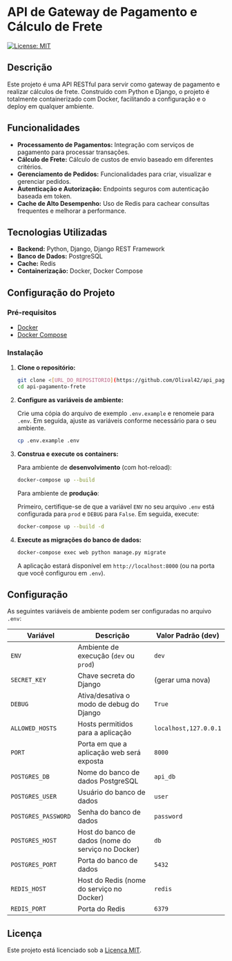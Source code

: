 # API de Gateway de Pagamento e Cálculo de Frete

[![License: MIT](https://img.shields.io/badge/License-MIT-yellow.svg)](https://opensource.org/licenses/MIT)

## Descrição

Este projeto é uma API RESTful para servir como gateway de pagamento e realizar cálculos de frete. Construído com Python e Django, o projeto é totalmente containerizado com Docker, facilitando a configuração e o deploy em qualquer ambiente.

## Funcionalidades

- **Processamento de Pagamentos:** Integração com serviços de pagamento para processar transações.
- **Cálculo de Frete:** Cálculo de custos de envio baseado em diferentes critérios.
- **Gerenciamento de Pedidos:** Funcionalidades para criar, visualizar e gerenciar pedidos.
- **Autenticação e Autorização:** Endpoints seguros com autenticação baseada em token.
- **Cache de Alto Desempenho:** Uso de Redis para cachear consultas frequentes e melhorar a performance.

## Tecnologias Utilizadas

- **Backend:** Python, Django, Django REST Framework
- **Banco de Dados:** PostgreSQL
- **Cache:** Redis
- **Containerização:** Docker, Docker Compose

## Configuração do Projeto

### Pré-requisitos

- [Docker](https://www.docker.com/get-started)
- [Docker Compose](https://docs.docker.com/compose/install/)

### Instalação

1.  **Clone o repositório:**

    ```bash
    git clone <[URL_DO_REPOSITORIO](https://github.com/Olival42/api_pagamento_frete.git)>
    cd api-pagamento-frete
    ```

2.  **Configure as variáveis de ambiente:**

    Crie uma cópia do arquivo de exemplo `.env.example` e renomeie para `.env`. Em seguida, ajuste as variáveis conforme necessário para o seu ambiente.

    ```bash
    cp .env.example .env
    ```

3.  **Construa e execute os containers:**

    Para ambiente de **desenvolvimento** (com hot-reload):

    ```bash
    docker-compose up --build
    ```

    Para ambiente de **produção**:

    Primeiro, certifique-se de que a variável `ENV` no seu arquivo `.env` está configurada para `prod` e `DEBUG` para `False`. Em seguida, execute:

    ```bash
    docker-compose up --build -d
    ```

4.  **Execute as migrações do banco de dados:**

    ```bash
    docker-compose exec web python manage.py migrate
    ```

    A aplicação estará disponível em `http://localhost:8000` (ou na porta que você configurou em `.env`).

## Configuração

As seguintes variáveis de ambiente podem ser configuradas no arquivo `.env`:

| Variável          | Descrição                                               | Valor Padrão (dev)          |
| ----------------- | ------------------------------------------------------- | --------------------------- |
| `ENV`             | Ambiente de execução (`dev` ou `prod`)                  | `dev`                       |
| `SECRET_KEY`      | Chave secreta do Django                                 | (gerar uma nova)            |
| `DEBUG`           | Ativa/desativa o modo de debug do Django                | `True`                      |
| `ALLOWED_HOSTS`   | Hosts permitidos para a aplicação                       | `localhost,127.0.0.1`       |
| `PORT`            | Porta em que a aplicação web será exposta               | `8000`                      |
| `POSTGRES_DB`     | Nome do banco de dados PostgreSQL                       | `api_db`                    |
| `POSTGRES_USER`   | Usuário do banco de dados                               | `user`                      |
| `POSTGRES_PASSWORD` | Senha do banco de dados                                 | `password`                  |
| `POSTGRES_HOST`   | Host do banco de dados (nome do serviço no Docker)      | `db`                        |
| `POSTGRES_PORT`   | Porta do banco de dados                                 | `5432`                      |
| `REDIS_HOST`      | Host do Redis (nome do serviço no Docker)               | `redis`                     |
| `REDIS_PORT`      | Porta do Redis                                          | `6379`                      |

## Licença

Este projeto está licenciado sob a [Licença MIT](LICENSE).
